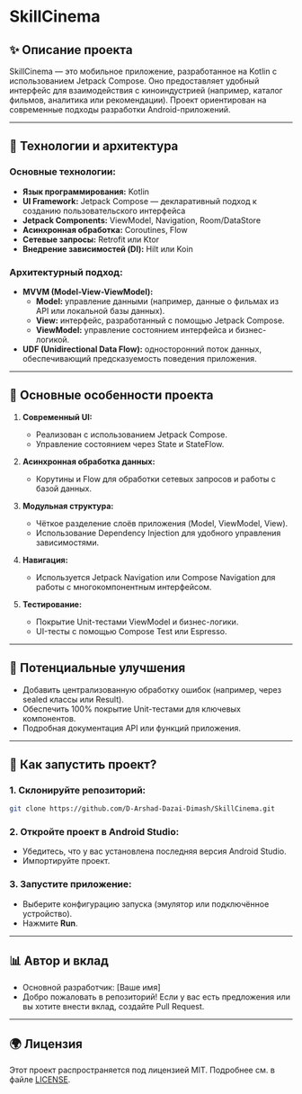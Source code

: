 # SkillCinema

## ✨ **Описание проекта**
SkillCinema — это мобильное приложение, разработанное на Kotlin с использованием Jetpack Compose. Оно предоставляет удобный интерфейс для взаимодействия с киноиндустрией (например, каталог фильмов, аналитика или рекомендации). Проект ориентирован на современные подходы разработки Android-приложений.

---

## 🔧 **Технологии и архитектура**

### **Основные технологии:**
- **Язык программирования:** Kotlin
- **UI Framework:** Jetpack Compose — декларативный подход к созданию пользовательского интерфейса
- **Jetpack Components:** ViewModel, Navigation, Room/DataStore
- **Асинхронная обработка:** Coroutines, Flow
- **Сетевые запросы:** Retrofit или Ktor
- **Внедрение зависимостей (DI):** Hilt или Koin

### **Архитектурный подход:**
- **MVVM (Model-View-ViewModel):**
  - **Model:** управление данными (например, данные о фильмах из API или локальной базы данных).
  - **View:** интерфейс, разработанный с помощью Jetpack Compose.
  - **ViewModel:** управление состоянием интерфейса и бизнес-логикой.
- **UDF (Unidirectional Data Flow):** односторонний поток данных, обеспечивающий предсказуемость поведения приложения.

---

## 🎨 **Основные особенности проекта**
1. **Современный UI:**
   - Реализован с использованием Jetpack Compose.
   - Управление состоянием через State и StateFlow.

2. **Асинхронная обработка данных:**
   - Корутины и Flow для обработки сетевых запросов и работы с базой данных.

3. **Модульная структура:**
   - Чёткое разделение слоёв приложения (Model, ViewModel, View).
   - Использование Dependency Injection для удобного управления зависимостями.

4. **Навигация:**
   - Используется Jetpack Navigation или Compose Navigation для работы с многокомпонентным интерфейсом.

5. **Тестирование:**
   - Покрытие Unit-тестами ViewModel и бизнес-логики.
   - UI-тесты с помощью Compose Test или Espresso.

---

## 🔄 **Потенциальные улучшения**
- Добавить централизованную обработку ошибок (например, через sealed классы или Result).
- Обеспечить 100% покрытие Unit-тестами для ключевых компонентов.
- Подробная документация API или функций приложения.

---

## 🔎 **Как запустить проект?**

### 1. Склонируйте репозиторий:
```bash
git clone https://github.com/D-Arshad-Dazai-Dimash/SkillCinema.git
```

### 2. Откройте проект в Android Studio:
- Убедитесь, что у вас установлена последняя версия Android Studio.
- Импортируйте проект.

### 3. Запустите приложение:
- Выберите конфигурацию запуска (эмулятор или подключённое устройство).
- Нажмите **Run**.

---

## 📊 **Автор и вклад**
- Основной разработчик: [Ваше имя]
- Добро пожаловать в репозиторий! Если у вас есть предложения или вы хотите внести вклад, создайте Pull Request.

---

## 🌍 **Лицензия**
Этот проект распространяется под лицензией MIT. Подробнее см. в файле [LICENSE](./LICENSE).

